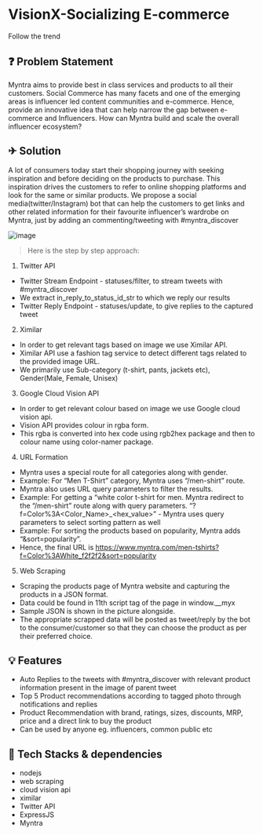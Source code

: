 # VisionX-Socializing E-commerce
Follow the trend


## ❓ Problem Statement
Myntra aims to provide best in class services and products to all their customers. Social Commerce has many facets and one of the emerging areas is influencer led content communities and e-commerce. 
Hence, provide an innovative idea that can help narrow the gap between e-commerce and Influencers. 
How can Myntra build and scale the overall influencer ecosystem?

## ✈ Solution
A lot of consumers today start their shopping journey with seeking inspiration and before deciding on the products to purchase. 
This inspiration drives the customers to refer to online shopping platforms and look for the same or similar products. 
We propose a social media(twitter/Instagram) bot that can help the customers to get links and other related information for their favourite influencer’s wardrobe on Myntra, just by adding an commenting/tweeting with #myntra_discover

![image](https://user-images.githubusercontent.com/60667917/140643547-0b5f6166-bf3e-4ddf-8eb7-4f93c4eac2e6.png)

> Here is the step by step approach:

1. Twitter API
- Twitter Stream Endpoint -  statuses/filter, to stream tweets with #myntra_discover
- We extract in_reply_to_status_id_str to which we reply our results 
- Twitter Reply Endpoint - statuses/update,  to give replies to the captured tweet

2. Ximilar
- In order to get relevant tags based on image we use Ximilar API.
- Ximilar API use a fashion tag service to detect different tags related to the provided image URL.
- We primarily use Sub-category (t-shirt, pants, jackets etc), Gender(Male, Female, Unisex)

3. Google Cloud Vision API 
- In order to get relevant colour based on image we use Google cloud vision api.
- Vision API provides colour in rgba form.
- This rgba is converted into hex code using rgb2hex package and then to colour name using color-namer package.

4. URL Formation
- Myntra uses a special route for all categories along with gender.                      
- Example: For “Men T-Shirt” category, Myntra uses “/men-shirt” route.
- Myntra also uses URL query parameters to filter the results. 
- Example: For getting a “white color t-shirt for men. Myntra redirect to the “/men-shirt” route along with query parameters.    “?f=Color%3A<Color_Name>_<hex_value>”            - Myntra uses query parameters to select sorting pattern as well
- Example: For sorting the products based on popularity, Myntra adds “&sort=popularity”.
- Hence, the final URL is  https://www.myntra.com/men-tshirts?f=Color%3AWhite_f2f2f2&sort=popularity


5. Web Scraping
- Scraping the products page of Myntra website and capturing the  products in a JSON format.
- Data could be found in 11th script tag of the page in window.__myx 
- Sample JSON is shown in the picture alongside.
- The appropriate scrapped data will be posted as tweet/reply by the bot to the consumer/customer so that they can choose the product as per their preferred choice.




## 💡 Features
- Auto Replies to the tweets with #myntra_discover with relevant product information present in the image of parent tweet
- Top 5 Product recommendations according to tagged photo through notifications and replies
- Product Recommendation with brand, ratings, sizes, discounts, MRP, price and a direct link to buy the product
- Can be used by anyone eg. influencers, common public etc


## 🤖 Tech Stacks & dependencies
- nodejs
- web scraping
- cloud vision api
- ximilar
- Twitter API
- ExpressJS
- Myntra



